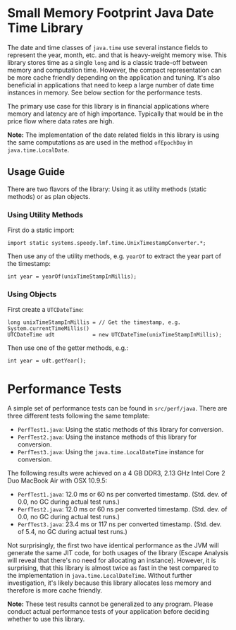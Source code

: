 # Small Memory Footprint Java Date Time Library

The date and time classes of `java.time` use several instance fields to represent the year, month, etc. and that is heavy-weight memory wise. This library stores time as a single `long` and is a classic trade-off between memory and computation time. However, the compact representation can be more cache friendly depending on the application and tuning. It's also beneficial in applications that need to keep a large number of date time instances in memory.
See below section for the performance tests.

The primary use case for this library is in financial applications where memory and latency are of high importance. Typically that would be in the price flow where data rates are high.

**Note:** The implementation of the date related fields in this library is using the same computations as are used in the method `ofEpochDay` in `java.time.LocalDate`.

## Usage Guide
There are two flavors of the library: Using it as utility methods (static methods) or as plan objects.

### Using Utility Methods
First do a static import:

    import static systems.speedy.lmf.time.UnixTimestampConverter.*;

Then use any of the utility methods, e.g. `yearOf` to extract the year part of the timestamp:

    int year = yearOf(unixTimeStampInMillis);

### Using Objects

First create a `UTCDateTime`:

    long unixTimeStampInMillis = // Get the timestamp, e.g. System.currentTimeMillis()
    UTCDateTime udt            = new UTCDateTime(unixTimeStampInMillis);

Then use one of the getter methods, e.g.:

    int year = udt.getYear();

# Performance Tests
A simple set of performance tests can be found in `src/perf/java`. There are three different tests following the same template:

- `PerfTest1.java`: Using the static methods of this library for conversion.
- `PerfTest2.java`: Using the instance methods of this library for conversion.
- `PerfTest3.java`: Using the `java.time.LocalDateTime` instance for conversion.

The following results were achieved on a 4 GB DDR3, 2.13 GHz Intel Core 2 Duo MacBook Air with OSX 10.9.5:

- `PerfTest1.java`: 12.0 ms or 60 ns per converted timestamp. (Std. dev. of 0.0, no GC during actual test runs.)
- `PerfTest2.java`: 12.0 ms or 60 ns per converted timestamp. (Std. dev. of 0.0, no GC during actual test runs.)
- `PerfTest3.java`: 23.4 ms or 117 ns per converted timestamp. (Std. dev. of 5.4, no GC during actual test runs.)

Not surprisingly, the first two have identical performance as the JVM will generate the same JIT code, for both usages of the library (Escape Analysis will reveal that there's no need for allocating an instance). However, it is surprising, that this library is almost twice as fast in the test compared to the implementation in `java.time.LocalDateTime`. Without further investigation, it's likely because this library allocates less memory and therefore is more cache friendly.

**Note:** These test results cannot be generalized to any program. Please conduct actual performance tests of your application before deciding whether to use this library.